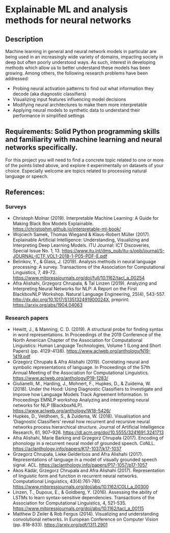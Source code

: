 # Explainable ML and analysis methods for neural networks

## Description
Machine learning in general and neural network models in particular are being used in an increasingly wide variety of domains, impacting society in deep but often poorly understood ways. As such, interest in developing methods which allow us to better understand these models has been growing. Among others, the following research problems have been addressed:

- Probing neural activation patterns to find out what information they decode (aka diagnostic classifiers)
- Visualizing input features influencing model decisions
- Modifying neural architectures to make them more interpretable
- Applying neural models to synthetic data to understand their performance in simplified settings

## Requirements: Solid Python programming skills and familiarity with machine learning and neural networks specifically. 
For this project you will need to find a concrete topic related to one or more of the points listed above, and explore it experimentally on datasets of your choice. Especially welcome are topics related to processing natural language or speech. 

## References:

### Surveys
- Christoph Molnar (2019). Interpretable Machine Learning: A Guide for Making Black Box Models Explainable. https://christophm.github.io/interpretable-ml-book/
- Wojciech Samek, Thomas Wiegand & Klaus-Robert Müller (2017). Explainable Artificial Intelligence: Understanding, Visualizing and Interpreting Deep Learning Models. ITU Journal: ICT Discoveries, Special Issue No. 1, 13. https://www.itu.int/dms_pub/itu-s/opb/journal/S-JOURNAL-ICTF.VOL1-2018-1-P05-PDF-E.pdf
- Belinkov, Y., & Glass, J. (2019). Analysis methods in neural language processing: A survey. Transactions of the Association for Computational Linguistics, 7, 49-72. https://www.mitpressjournals.org/doi/full/10.1162/tacl_a_00254
- Afra Alishahi, Grzegorz Chrupala, & Tal Linzen (2019). Analyzing and Interpreting Neural Networks for NLP: A Report on the First BlackboxNLP Workshop. Natural Language Engineering, 25(4), 543-557. http://dx.doi.org/10.1017/S135132491900024X, preprint: https://arxiv.org/abs/1904.04063 

### Research papers

- Hewitt, J., & Manning, C. D. (2019). A structural probe for finding syntax in word representations. In Proceedings of the 2019 Conference of the North American Chapter of the Association for Computational Linguistics: Human Language Technologies, Volume 1 (Long and Short Papers) (pp. 4129-4138). https://www.aclweb.org/anthology/N19-1419.pdf
- Grzegorz Chrupała & Afra Alishahi (2019). Correlating neural and symbolic representations of language. In Proceedings of the 57th Annual Meeting of the Association for Computational Linguistics. https://www.aclweb.org/anthology/P19-1283/
- Giulianelli, M., Harding, J., Mohnert, F., Hupkes, D., & Zuidema, W. (2018). Under the Hood: Using Diagnostic Classifiers to Investigate and Improve how Language Models Track Agreement Information. In Proceedings EMNLP workshop Analyzing and interpreting neural networks for NLP (BlackboxNLP). https://www.aclweb.org/anthology/W18-5426/
- Hupkes, D., Veldhoen, S., & Zuidema, W. (2018). Visualisation and ‘Diagnostic Classifiers’ reveal how recurrent and recursive neural networks process hierarchical structure. Journal of Artificial Intelligence Research, 61, 907–926. https://dl.acm.org/doi/10.5555/3241691.3241713
- Afra Alishahi, Marie Barking and Grzegorz Chrupała (2017). Encoding of phonology in a recurrent neural model of grounded speech. CoNLL. https://aclanthology.info/papers/K17-1037/k17-1037
- Grzegorz Chrupała, Lieke Gelderloos and Afra Alishahi (2017). Representations of language in a model of visually grounded speech signal. ACL. https://aclanthology.info/papers/P17-1057/p17-1057
- Ákos Kádár, Grzegorz Chrupała and Afra Alishahi (2017). Representation of linguistic form and function in recurrent neural networks. Computational Linguistics, 43(4):761-780. https://www.mitpressjournals.org/doi/abs/10.1162/COLI_a_00300
- Linzen, T., Dupoux, E., & Goldberg, Y. (2016). Assessing the ability of LSTMs to learn syntax-sensitive dependencies. Transactions of the Association for Computational Linguistics, 4, 521-535. https://www.mitpressjournals.org/doi/abs/10.1162/tacl_a_00115
- Matthew D Zeiler & Rob Fergus (2014). Visualizing and understanding convolutional networks. In European Conference on Computer Vision (pp. 818-833). https://arxiv.org/pdf/1311.2901
